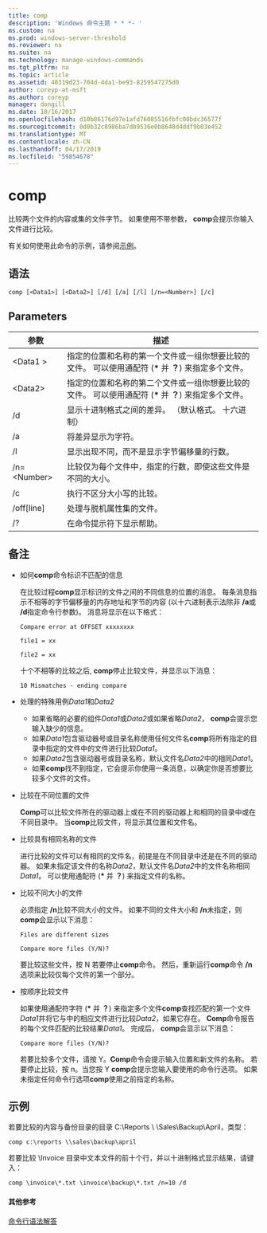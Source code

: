 ```yaml
---
title: comp
description: 'Windows 命令主题 * * *- '
ms.custom: na
ms.prod: windows-server-threshold
ms.reviewer: na
ms.suite: na
ms.technology: manage-windows-commands
ms.tgt_pltfrm: na
ms.topic: article
ms.assetid: 40319d23-704d-4da1-be93-8259547275d0
author: coreyp-at-msft
ms.author: coreyp
manager: dongill
ms.date: 10/16/2017
ms.openlocfilehash: d10b86176d97e1afd76085516fbfc00bdc36577f
ms.sourcegitcommit: 0d0b32c8986ba7db9536e0b8648d4ddf9b03e452
ms.translationtype: MT
ms.contentlocale: zh-CN
ms.lasthandoff: 04/17/2019
ms.locfileid: "59854678"
---
```

# <a name="comp"></a>comp



比较两个文件的内容或集的文件字节。 如果使用不带参数， **comp**会提示你输入文件进行比较。

有关如何使用此命令的示例，请参阅[示例](#BKMK_examples)。

## <a name="syntax"></a>语法

```
comp [<Data1>] [<Data2>] [/d] [/a] [/l] [/n=<Number>] [/c]
```

## <a name="parameters"></a>Parameters

|参数|描述|
|---------|-----------|
|\<Data1 >|指定的位置和名称的第一个文件或一组你想要比较的文件。 可以使用通配符 (**&#42;** 并 **？**) 来指定多个文件。|
|\<Data2>|指定的位置和名称的第二个文件或一组你想要比较的文件。 可以使用通配符 (**&#42;** 并 **？**) 来指定多个文件。|
|/d|显示十进制格式之间的差异。 （默认格式。 十六进制）|
|/a|将差异显示为字符。|
|/l|显示出现不同，而不是显示字节偏移量的行数。|
|/n=\<Number>|比较仅为每个文件中，指定的行数，即使这些文件是不同的大小。|
|/c|执行不区分大小写的比较。|
|/off[line]|处理与脱机属性集的文件。|
|/?|在命令提示符下显示帮助。|

## <a name="remarks"></a>备注

-   如何**comp**命令标识不匹配的信息

    在比较过程**comp**显示标识的文件之间的不同信息的位置的消息。 每条消息指示不相等的字节偏移量的内存地址和字节的内容 (以十六进制表示法除非 **/a**或 **/d**指定命令行参数)。 消息将显示在以下格式：

    `Compare error at OFFSET xxxxxxxx`

    `file1 = xx`

    `file2 = xx`

    十个不相等的比较之后, **comp**停止比较文件，并显示以下消息：

    `10 Mismatches - ending compare`
-   处理的特殊用例*Data1*和*Data2*  
    -   如果省略的必要的组件*Data1*或*Data2*或如果省略*Data2*， **comp**会提示您输入缺少的信息。
    -   如果*Data1*包含驱动器号或目录名称使用任何文件名**comp**将所有指定的目录中指定的文件中的文件进行比较*Data1*。
    -   如果*Data2*包含驱动器号或目录名称，默认文件名*Data2*中的相同*Data1*。
    -   如果**comp**找不到指定，它会提示你使用一条消息，以确定你是否想要比较多个文件的文件。
-   比较在不同位置的文件

    **Comp**可以比较文件所在的驱动器上或在不同的驱动器上和相同的目录中或在不同目录中。 当**comp**比较文件，将显示其位置和文件名。
-   比较具有相同名称的文件

    进行比较的文件可以有相同的文件名，前提是在不同目录中还是在不同的驱动器。 如果未指定该文件的名称*Data2*，默认文件名*Data2*中的文件名称相同*Data1*。 可以使用通配符 (**&#42;** 并 **？**) 来指定文件的名称。
-   比较不同大小的文件

    必须指定 **/n**比较不同大小的文件。 如果不同的文件大小和 **/n**未指定，则**comp**会显示以下消息：

    `Files are different sizes`

    `Compare more files (Y/N)?`

    要比较这些文件，按 N 若要停止**comp**命令。 然后，重新运行**comp**命令 **/n**选项来比较仅每个文件的第一个部分。
-   按顺序比较文件

    如果使用通配符字符 (**&#42;** 并 **？**) 来指定多个文件**comp**查找匹配的第一个文件*Data1*并将它与中的相应文件进行比较*Data2*，如果它存在。 **Comp**命令报告的每个文件匹配的比较结果*Data1*。 完成后， **comp**会显示以下消息：

    `Compare more files (Y/N)?`

    若要比较多个文件，请按 Y。**Comp**命令会提示输入位置和新文件的名称。 若要停止比较，按 n。当您按 Y **comp**会提示您输入要使用的命令行选项。 如果未指定任何命令行选项**comp**使用之前指定的名称。

## <a name="BKMK_examples"></a>示例

若要比较的内容与备份目录的目录 C:\Reports \\ \\Sales\Backup\April，类型：
```
comp c:\reports \\sales\backup\april
```
若要比较 \Invoice 目录中文本文件的前十个行，并以十进制格式显示结果，请键入：
```
comp \invoice\*.txt \invoice\backup\*.txt /n=10 /d
```

#### <a name="additional-references"></a>其他参考

[命令行语法解答](command-line-syntax-key.md)